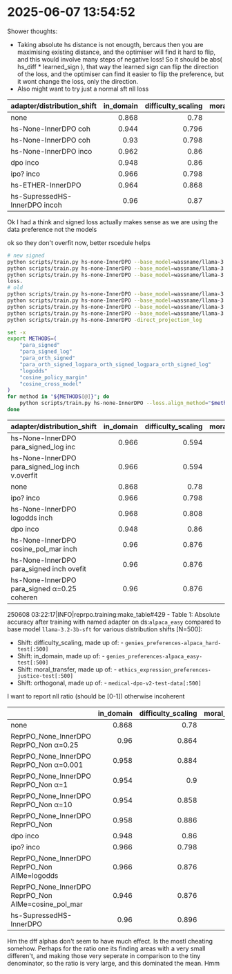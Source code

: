 
# 2025-06-07 13:54:52

Shower thoughts:
- Taking absolute hs distance is not enougth, bercaus then you are maximising existing distance, and the optimiser will find it hard to flip, and this would involve many steps of negative loss! So it should be abs( hs_diff * learned_sign ), that way the learned sign can flip the direction of the loss, and the optimiser can find it easier to flip the preference, but it wont change the loss, only the direction.
- Also might want to try just a normal sft nll loss


| adapter/distribution_shift     | in_domain | difficulty_scaling | moral_transfer | orthogonal |
| :----------------------------- | --------: | -----------------: | -------------: | ---------: |
| none                           |     0.868 |               0.78 |           0.27 |      0.414 |
| hs-None-InnerDPO coh           |     0.944 |              0.796 |          0.242 |      0.438 |
| hs-None-InnerDPO coh           |      0.93 |              0.798 |          0.268 |      0.414 |
| hs-None-InnerDPO inco          |     0.962 |               0.86 |            0.3 |      0.528 |
| dpo inco                       |     0.948 |               0.86 |          0.316 |      0.468 |
| ipo? inco                      |     0.966 |              0.798 |          0.366 |      0.558 |
| hs-ETHER-InnerDPO              |     0.964 |              0.868 |          0.302 |      0.518 |
| hs-SupressedHS-InnerDPO  incoh |      0.96 |               0.87 |          0.276 |      0.586 |

Ok I had a think and signed loss actually makes sense as we are using the data preference not the models



ok so they don't overfit now, better rscedule helps

```sh
# new signed
python scripts/train.py hs-none-InnerDPO --base_model=wassname/llama-3.2-3b-sft --loss.align_method=para
python scripts/train.py hs-none-InnerDPO --base_model=wassname/llama-3.2-3b-sft --loss.align_method=para
python scripts/train.py hs-none-InnerDPO --base_model=wassname/llama-3.2-3b-sft --loss.align_method=para
loss.
# old
python scripts/train.py hs-none-InnerDPO --base_model=wassname/llama-3.2-3b-sft --loss.align_method=para_orth2
python scripts/train.py hs-none-InnerDPO --base_model=wassname/llama-3.2-3b-sft --loss.align_method=para_orth
python scripts/train.py hs-none-InnerDPO --base_model=wassname/llama-3.2-3b-sft --loss.align_method=orth
python scripts/train.py hs-none-InnerDPO --base_model=wassname/llama-3.2-3b-sft --loss.align_method=direct_projection
python scripts/train.py hs-none-InnerDPO -direct_projection_log

set -x
export METHODS=(
    "para_signed"
    "para_signed_log"
    "para_orth_signed"
    "para_orth_signed_logpara_orth_signed_logpara_orth_signed_log"
    "logodds"
    "cosine_policy_margin"
    "cosine_cross_model"
)
for method in "${METHODS[@]}"; do
    python scripts/train.py hs-none-InnerDPO --loss.align_method="$method"
done
```


| adapter/distribution_shift                      | in_domain | difficulty_scaling | moral_transfer | orthogonal |
| :---------------------------------------------- | --------: | -----------------: | -------------: | ---------: |
| hs-None-InnerDPO  para_signed_log inc           |     0.966 |              0.594 |           0.35 |      0.646 |
| hs-None-InnerDPO para_signed_log inch v.overfit |     0.966 |              0.594 |           0.35 |      0.646 |
| none                                            |     0.868 |               0.78 |           0.27 |      0.414 |
| ipo? inco                                       |     0.966 |              0.798 |          0.366 |      0.558 |
| hs-None-InnerDPO logodds inch                   |     0.968 |              0.808 |          0.534 |      0.668 |
| dpo inco                                        |     0.948 |               0.86 |          0.316 |      0.468 |
| hs-None-InnerDPO cosine_pol_mar inch            |      0.96 |              0.876 |          0.264 |      0.634 |
| hs-None-InnerDPO para_signed inch ovefit        |      0.96 |              0.876 |          0.258 |       0.64 |
| hs-None-InnerDPO para_signed α=0.25 coheren     |      0.96 |              0.876 |          0.258 |       0.64 |

250608 03:22:17|INFO|reprpo.training:make_table#429 - Table 1: Absolute accuracy after training with named adapter on ds:`alpaca_easy` compared to base model `llama-3.2-3b-sft` for various distribution shifts [N=500]:
- Shift: difficulty_scaling, made up of:
        - `genies_preferences-alpaca_hard-test[:500]`
- Shift: in_domain, made up of:
        - `genies_preferences-alpaca_easy-test[:500]`
- Shift: moral_transfer, made up of:
        - `ethics_expression_preferences-justice-test[:500]`
- Shift: orthogonal, made up of:
        - `medical-dpo-v2-test-data[:500]`



I want to report nll ratio (should be [0-1]) otherwise incoherent




|                                                     | in_domain | difficulty_scaling | moral_transfer | orthogonal | wandb    |  nll |
| :-------------------------------------------------- | --------: | -----------------: | -------------: | ---------: | :------- | ---: |
| none                                                |     0.868 |               0.78 |           0.27 |      0.414 |          |      |
| ReprPO_None_InnerDPO ReprPO_Non α=0.25              |      0.96 |              0.864 |          0.294 |      0.602 | 61pyen4w |    0 |
| ReprPO_None_InnerDPO ReprPO_Non α=0.001             |     0.958 |              0.884 |          0.366 |      0.592 | 1ocenac8 |    0 |
| ReprPO_None_InnerDPO ReprPO_Non α=1                 |     0.954 |                0.9 |          0.322 |      0.598 | bm6zm8gk |    0 |
| ReprPO_None_InnerDPO ReprPO_Non α=10                |     0.954 |              0.858 |          0.318 |       0.51 | rx37mx51 |    0 |
| ReprPO_None_InnerDPO ReprPO_Non                     |     0.958 |              0.886 |          0.326 |      0.604 | kuheisul |    0 |
| dpo inco                                            |     0.948 |               0.86 |          0.316 |      0.468 |
| ipo? inco                                           |     0.966 |              0.798 |          0.366 |      0.558 |
| ReprPO_None_InnerDPO ReprPO_Non AlMe=logodds        |     0.966 |              0.876 |          0.324 |      0.568 | 97geelv4 |    0 |
| ReprPO_None_InnerDPO ReprPO_Non AlMe=cosine_pol_mar |     0.946 |              0.876 |          0.278 |        0.6 |
| hs-SupressedHS-InnerDPO                             |      0.96 |              0.896 |           0.33 |      0.606 |

Hm the dff alphas don't seem to have much effect. Is the mostl cheating somehow. Perhaps for the ratio one its finding areas with a very small differen't, and making those very seperate in comparison to the tiny denominator, so the ratio is very large, and this dominated the mean. Hmm
